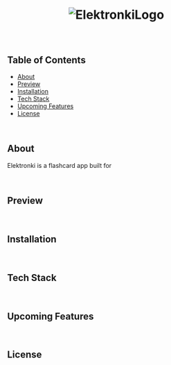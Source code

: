 #  <p align="center">![ElektronkiLogo](https://media.giphy.com/media/3YAlcuGGUi3j9tgQQ7/giphy.gif)</p>

<br/>

## Table of Contents
- [About](#About)
- [Preview](#Preview)
- [Installation](#Installation)
- [Tech Stack](#Tech-Stack)
- [Upcoming Features](#Upcoming-Features)
- [License](#License)

<br/>

## About
Elektronki is a flashcard app built for 

<br/>

## Preview


<br/>

## Installation

<br/>

## Tech Stack

<br/>

## Upcoming Features

<br/>

## License
